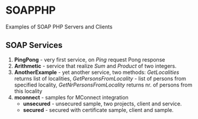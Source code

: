 # SOAPPHP
Examples of SOAP PHP Servers and Clients

## SOAP Services ##
1. __PingPong__ - very first service, on _Ping_ request Pong response
2. __Arithmetic__ - service that realize _Sum_ and _Product_ of two integers.
3. __AnotherExample__ - yet another service, two methods: _GetLocalities_ returns list of localities, 
_GetPersonsFromLocality_ - list of persons from specified locality, _GetNrPersonsFromLocality_ returns nr. of persons
from this locality
4. __mconnect__ - samples for MConnect integration
    * __unsecured__ - unsecured sample, two projects, client and service.
    * __secured__ - secured with certificate sample, client and sample.